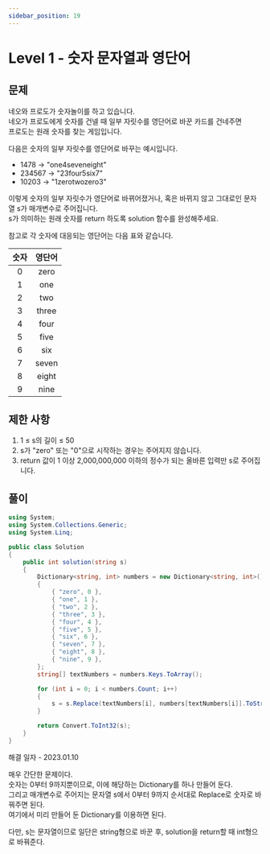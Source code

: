```yaml
---
sidebar_position: 19
---
```


# Level 1 - 숫자 문자열과 영단어

## 문제

네오와 프로도가 숫자놀이를 하고 있습니다. <br/>
네오가 프로도에게 숫자를 건넬 때 일부 자릿수를 영단어로 바꾼 카드를 건네주면 <br/>
프로도는 원래 숫자를 찾는 게임입니다.

다음은 숫자의 일부 자릿수를 영단어로 바꾸는 예시입니다.

* 1478 → "one4seveneight"
* 234567 → "23four5six7"
* 10203 → "1zerotwozero3"

이렇게 숫자의 일부 자릿수가 영단어로 바뀌어졌거나, 혹은 바뀌지 않고 그대로인 문자열 s가 매개변수로 주어집니다.<br/>
s가 의미하는 원래 숫자를 return 하도록 solution 함수를 완성해주세요.

참고로 각 숫자에 대응되는 영단어는 다음 표와 같습니다.

| 숫자 | 영단어 |
|:----:|:------:|
|   0  | zero   |
|   1  | one    |
|   2  | two    |
|   3  | three  |
|   4  | four   |
|   5  | five   |
|   6  | six    |
|   7  | seven  |
|   8  | eight  |
|   9  | nine   |

## 제한 사항

1. 1 ≤ s의 길이 ≤ 50
2. s가 "zero" 또는 "0"으로 시작하는 경우는 주어지지 않습니다.
3. return 값이 1 이상 2,000,000,000 이하의 정수가 되는 올바른 입력만 s로 주어집니다.

## 풀이

```c#
using System;
using System.Collections.Generic;
using System.Linq;

public class Solution
{
    public int solution(string s)
    {
        Dictionary<string, int> numbers = new Dictionary<string, int>()
        {
            { "zero", 0 },
            { "one", 1 },
            { "two", 2 },
            { "three", 3 },
            { "four", 4 },
            { "five", 5 },
            { "six", 6 },
            { "seven", 7 },
            { "eight", 8 },
            { "nine", 9 },
        };
        string[] textNumbers = numbers.Keys.ToArray();

        for (int i = 0; i < numbers.Count; i++)
        {
            s = s.Replace(textNumbers[i], numbers[textNumbers[i]].ToString());
        }

        return Convert.ToInt32(s);
    }
}
```

해결 일자 - 2023.01.10

매우 간단한 문제이다.<br/>
숫자는 0부터 9까지뿐이므로, 이에 해당하는 Dictionary를 하나 만들어 둔다.<br/>
그리고 매개변수로 주어지는 문자열 s에서 0부터 9까지 순서대로 Replace로 숫자로 바꿔주면 된다.<br/>
여기에서 미리 만들어 둔 Dictionary를 이용하면 된다.

다만, s는 문자열이므로 일단은 string형으로 바꾼 후, solution을 return할 때 int형으로 바꿔준다.
